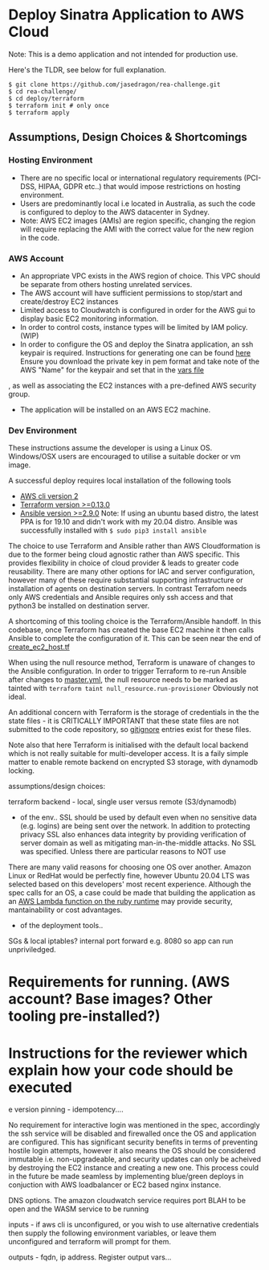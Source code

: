 # Deploy Sinatra Application to AWS Cloud

Note: This is a demo application and not intended for production use.

Here's the TLDR, see below for full explanation.

```shell 
$ git clone https://github.com/jasedragon/rea-challenge.git
$ cd rea-challenge/
$ cd deploy/terraform
$ terraform init # only once
$ terraform apply
```


## Assumptions, Design Choices & Shortcomings

### Hosting Environment
* There are no specific local or international regulatory requirements (PCI-DSS, HIPAA, GDPR etc..) that would impose restrictions on hosting environment.
* Users are predominantly local i.e located in Australia, as such the code is configured to deploy to the AWS datacenter in Sydney.
* Note: AWS EC2 images (AMIs) are region specific, changing the region will require replacing the AMI with the correct value for the new region in the code.

### AWS Account 
* An appropriate VPC exists in the AWS region of choice. This VPC should be separate from others hosting unrelated services. 
* The AWS account will have sufficient permissions to stop/start and create/destroy EC2 instances
* Limited access to Cloudwatch is configured in order for the AWS gui to display basic EC2 monitoring information.
* In order to control costs, instance types will be limited by IAM policy. (WIP)
* In order to configure the OS and deploy the Sinatra application, an ssh keypair is required. Instructions for generating one can be found [here](https://docs.aws.amazon.com/AWSEC2/latest/UserGuide/ec2-key-pairs.html#new-console) Ensure you download the private key in pem format and take note of the AWS "Name" for the keypair and set that in the [vars file](deploy/terraform/terraform.tfvars)

, as well as associating the EC2 instances with a pre-defined AWS security group. 
* The application will be installed on an AWS EC2 machine.

### Dev Environment
These instructions assume the developer is using a Linux OS. 
Windows/OSX users are encouraged to utilise a suitable docker or vm image.

A successful deploy requires local installation of the following tools
* [AWS cli version 2](https://docs.aws.amazon.com/cli/latest/userguide/install-cliv2-linux.html)
* [Terraform version >=0.13.0](https://www.terraform.io/downloads.html)
* [Ansible version >=2.9.0](https://docs.ansible.com/ansible/latest/installation_guide/intro_installation.html)
  Note: If using an ubuntu based distro, the latest PPA is for 19.10 and didn't work with my 20.04 distro. Ansible was successfully installed with `$ sudo pip3 install ansible`


The choice to use Terraform and Ansible rather than AWS Cloudformation is due to the former being cloud agnostic rather than AWS specific. This provides flexibility in choice of cloud provider & leads to greater code reusability. There are many other options for IAC and server configuration, however many of these require substantial supporting infrastructure or installation of agents on destination servers. In contrast Terrafom needs only AWS credentials and Ansible requires only ssh access and that python3 be installed on destination server.


A shortcoming of this tooling choice is the Terraform/Ansible handoff. In this codebase, once Terraform has created the base EC2 machine it then calls Ansible to complete the configuration of it. This can be seen near the end of [create_ec2_host.tf](deploy/terraform/create_ec2_host.tf) 

When using the null resource method, Terraform is unaware of changes to the Ansible configuration. In order to trigger Terraform to re-run Ansible after changes to [master.yml](deploy/ansible/master.yml), the null resource needs to be marked as tainted with `terraform taint null_resource.run-provisioner` Obviously not ideal. 

An additional concern with Terraform is the storage of credentials in the the state files - it is CRITICALLY IMPORTANT that these state files are not submitted to the code repository, so [gitignore](./.gitignore) entries exist for these files. 

Note also that here Terraform is initialised with the default local backend which is not really suitable for multi-developer access. 
It is a faily simple matter to enable remote backend on encrypted S3 storage, with dynamodb locking.




assumptions/design choices:

terraform backend - local, single user versus remote (S3/dynamodb)

  - of the env..
SSL should be used by default even when no sensitive data (e.g. logins) are being sent over the network.
In addition to protecting privacy SSL also enhances data integrity by providing verification of server domain as well as mitigating man-in-the-middle attacks. 
No SSL was specified. Unless there are particular reasons to NOT use 

There are many valid reasons for choosing one OS over another. Amazon Linux or RedHat would be perfectly fine, however Ubuntu 20.04 LTS was selected based on this developers' most recent experience. Although the spec calls for an OS, a case could be made that building the application as an [AWS Lambda function on the ruby runtime](https://docs.aws.amazon.com/lambda/latest/dg/lambda-ruby.html) may provide security, mantainability or cost advantages. 

  - of the deployment tools..


SGs & local iptables? internal port forward e.g. 8080 so app can run unpriviledged. 

Requirements for running. (AWS account? Base images? Other tooling pre-installed?)
============
Instructions for the reviewer which explain how your code should be executed
============

 e 
version pinning - idempotency....

No requirement for interactive login was mentioned in the spec, accordingly the ssh service will be disabled and firewalled once the OS and application are configured. This has significant security benefits in terms of preventing hostile login attempts, however it also means the OS should be considered immutable i.e. non-upgradeable, and security updates can only be acheived by destroying the EC2 instance and creating a new one. This process could in the future be made seamless by implementing blue/green deploys in conjuction with AWS loadbalancer or EC2 based nginx instance. 

DNS options.
The amazon cloudwatch service requires port BLAH to be open and the WASM service to be running

inputs - if aws cli is unconfigured, or you wish to use alternative credentials then supply the following environment variables, or leave them unconfigured and terraform will prompt for them. 

outputs - fqdn, ip address. Register output vars...

